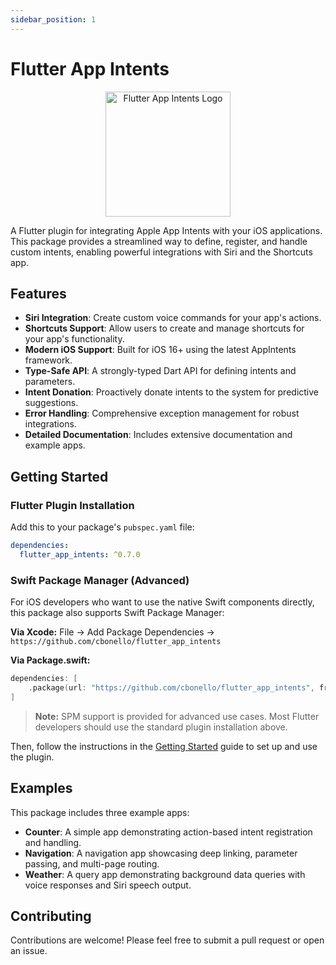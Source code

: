 ```yaml
---
sidebar_position: 1
---
```


# Flutter App Intents

<p align="center">
  <img src="/flutter_app_intents/img/logo.png" alt="Flutter App Intents Logo" width="200" height="200" />
</p>

A Flutter plugin for integrating Apple App Intents with your iOS applications. This package provides a streamlined way to define, register, and handle custom intents, enabling powerful integrations with Siri and the Shortcuts app.

## Features

- **Siri Integration**: Create custom voice commands for your app's actions.
- **Shortcuts Support**: Allow users to create and manage shortcuts for your app's functionality.
- **Modern iOS Support**: Built for iOS 16+ using the latest AppIntents framework.
- **Type-Safe API**: A strongly-typed Dart API for defining intents and parameters.
- **Intent Donation**: Proactively donate intents to the system for predictive suggestions.
- **Error Handling**: Comprehensive exception management for robust integrations.
- **Detailed Documentation**: Includes extensive documentation and example apps.

## Getting Started

### Flutter Plugin Installation

Add this to your package's `pubspec.yaml` file:

```yaml
dependencies:
  flutter_app_intents: ^0.7.0
```

### Swift Package Manager (Advanced)

For iOS developers who want to use the native Swift components directly, this package also supports Swift Package Manager:

**Via Xcode:** File → Add Package Dependencies → `https://github.com/cbonello/flutter_app_intents`

**Via Package.swift:**
```swift
dependencies: [
    .package(url: "https://github.com/cbonello/flutter_app_intents", from: "0.7.0")
]
```

> **Note:** SPM support is provided for advanced use cases. Most Flutter developers should use the standard plugin installation above.

Then, follow the instructions in the [Getting Started](/flutter_app_intents/docs/getting-started) guide to set up and use the plugin.

## Examples

This package includes three example apps:
- **Counter**: A simple app demonstrating action-based intent registration and handling.
- **Navigation**: A navigation app showcasing deep linking, parameter passing, and multi-page routing.
- **Weather**: A query app demonstrating background data queries with voice responses and Siri speech output.

## Contributing

Contributions are welcome! Please feel free to submit a pull request or open an issue.